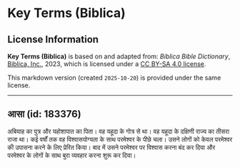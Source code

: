 # Key Terms (Biblica)

## License Information

**Key Terms (Biblica)** is based on and adapted from: _Biblica Bible Dictionary_, [Biblica, Inc.](https://www.biblica.com/), 2023, which is licensed under a [CC BY-SA 4.0 license](https://creativecommons.org/licenses/by-sa/4.0/legalcode.en).

This markdown version (created `2025-10-20`) is provided under the same license.



--------------------------------

## आसा (id: 183376)

अबियाह का पुत्र और यहोशापात का पिता। वह यहूदा के गोत्र से था। वह यहूदा के दक्षिणी राज्य का तीसरा राजा था। कई वर्षों तक वह विश्वासयोग्यता के साथ परमेश्वर के पीछे चला। उसने लोगों को केवल परमेश्वर की उपासना करने के लिए प्रेरित किया। बाद में उसने परमेश्वर पर विश्वास करना बंद कर दिया और परमेश्वर के लोगों के साथ बुरा व्यवहार करना शुरू कर दिया।


